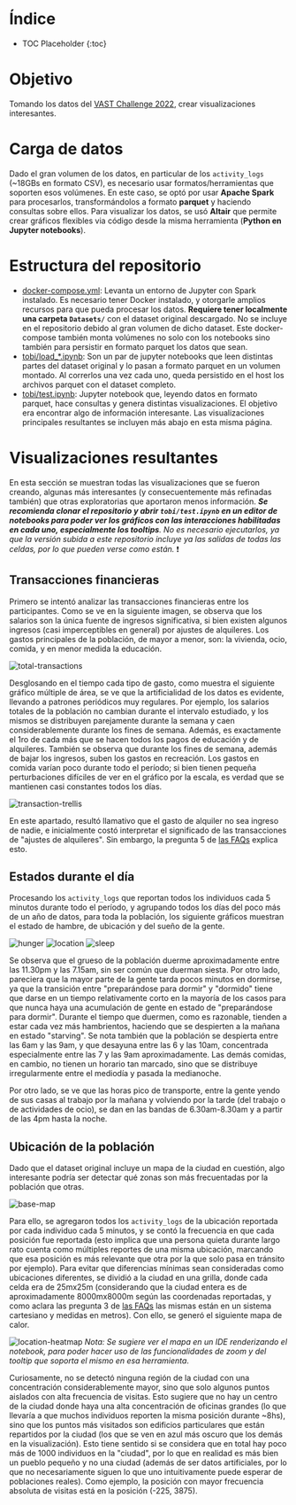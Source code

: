 # Índice

* TOC Placeholder
{:toc}

# Objetivo

Tomando los datos del [VAST Challenge 2022](https://vast-challenge.github.io/2022/description.html), crear visualizaciones interesantes.

# Carga de datos

Dado el gran volumen de los datos, en particular de los `activity_logs` (~18GBs en formato CSV), es necesario usar formatos/herramientas que soporten esos volúmenes. En este caso, se optó por usar **Apache Spark** para procesarlos, transformándolos a formato **parquet** y haciendo consultas sobre ellos. Para visualizar los datos, se usó **Altair** que permite crear gráficos flexibles via código desde la misma herramienta (**Python en Jupyter notebooks**).

# Estructura del repositorio

- [docker-compose.yml](https://github.com/toblich/itba-ecd-vast/blob/main/docker-compose.yml): Levanta un entorno de Jupyter con Spark instalado. Es necesario tener Docker instalado, y otorgarle amplios recursos para que pueda procesar los datos. **Requiere tener localmente una carpeta `Datasets/`** con el dataset original descargado. No se incluye en el repositorio debido al gran volumen de dicho dataset. Este docker-compose también monta volúmenes no solo con los notebooks sino también para persistir en formato parquet los datos que sean.
- [tobi/load_*.ipynb](https://github.com/toblich/itba-ecd-vast/tree/main/tobi): Son un par de jupyter notebooks que leen distintas partes del dataset original y lo pasan a formato parquet en un volumen montado. Al correrlos una vez cada uno, queda persistido en el host los archivos parquet con el dataset completo.
- [tobi/test.ipynb](https://github.com/toblich/itba-ecd-vast/blob/main/tobi/test.ipynb): Jupyter notebook que, leyendo datos en formato parquet, hace consultas y genera distintas visualizaciones. El objetivo era encontrar algo de información interesante. Las visualizaciones principales resultantes se incluyen más abajo en esta misma página.

# Visualizaciones resultantes

En esta sección se muestran todas las visualizaciones que se fueron creando, algunas más interesantes (y consecuentemente más refinadas también) que otras exploratorias que aportaron menos información. _**Se recomienda clonar el repositorio y abrir `tobi/test.ipynb` en un editor de notebooks para poder ver los gráficos con las interacciones habilitadas en cada uno, especialmente los tooltips**. No es necesario ejecutarlos, ya que la versión subida a este repositorio incluye ya las salidas de todas las celdas, por lo que pueden verse como están._ :exclamation:

## Transacciones financieras

Primero se intentó analizar las transacciones financieras entre los participantes. Como se ve en la siguiente imagen, se observa que los salarios son la única fuente de ingresos significativa, si bien existen algunos ingresos (casi imperceptibles en general) por ajustes de alquileres. Los gastos principales de la población, de mayor a menor, son: la vivienda, ocio, comida, y en menor medida la educación.

![total-transactions](./tobi/viz/total-transactions-by-category-bars.svg)

Desglosando en el tiempo cada tipo de gasto, como muestra el siguiente gráfico múltiple de área, se ve que la artificialidad de los datos es evidente, llevando a patrones periódicos muy regulares. Por ejemplo, los salarios totales de la población no cambian durante el intervalo estudiado, y los mismos se distribuyen parejamente durante la  semana y caen considerablemente durante los fines de semana. Además, es exactamente el 1ro de cada más que se hacen todos los pagos de educación y de alquileres. También se observa que durante los fines de semana, además de bajar los ingresos, suben los gastos en recreación. Los gastos en comida varían poco durante todo el período; si bien tienen pequeña perturbaciones difíciles de ver en el gráfico por la escala, es verdad que se mantienen casi constantes todos los días.

![transaction-trellis](./tobi/viz/transaction-trellis-area.svg)

En este apartado, resultó llamativo que el gasto de alquiler no sea ingreso de nadie, e inicialmente costó interpretar el significado de las transacciones de "ajustes de alquileres". Sin embargo, la pregunta 5 de [las FAQs](https://vast-challenge.github.io/2022/qa.html) explica esto.

## Estados durante el día

Procesando los `activity_logs` que reportan todos los individuos cada 5 minutos durante todo el período, y agrupando todos los días del poco más de un año de datos, para toda la población, los siguiente gráficos muestran el estado de hambre, de ubicación y del sueño de la gente.

![hunger](./tobi/viz/hunger-status-area.svg)
![location](./tobi/viz/location-area.svg)
![sleep](./tobi/viz/sleep-status-area.svg)

Se observa que el grueso de la población duerme aproximadamente entre las 11.30pm y las 7.15am, sin ser común que duerman siesta. Por otro lado, pareciera que la mayor parte de la gente tarda pocos minutos en dormirse, ya que la transición entre "preparándose para dormir" y "dormido" tiene que darse en un tiempo relativamente corto en la mayoría de los casos para que nunca haya una acumulación de gente en estado de "preparándose para dormir". Durante el tiempo que duermen, como es razonable, tienden a estar cada vez más hambrientos, haciendo que se despierten a la mañana en estado "starving". Se nota también que la población se despierta entre las 6am y las 9am, y que desayuna entre las 6 y las 10am, concentrada especialmente entre las 7 y las 9am aproximadamente. Las demás comidas, en cambio, no tienen un horario tan marcado, sino que se distribuye irregularmente entre el mediodía y pasada la medianoche.

Por otro lado, se ve que las horas pico de transporte, entre la gente yendo de sus casas al trabajo por la mañana y volviendo por la tarde (del trabajo o de actividades de ocio), se dan en las bandas de 6.30am-8.30am y a partir de las 4pm hasta la noche.

## Ubicación de la población

Dado que el dataset original incluye un mapa de la ciudad en cuestión, algo interesante podría ser detectar qué zonas son más frecuentadas por la población que otras.

![base-map](./BaseMap.png)

Para ello, se agregaron todos los `activity_logs` de la ubicación reportada por cada individuo cada 5 minutos, y se contó la frecuencia en que cada posición fue reportada (esto implica que una persona quieta durante largo rato cuenta como múltiples reportes de una misma ubicación, marcando que esa posición es más relevante que otra por la que solo pasa en tránsito por ejemplo). Para evitar que diferencias mínimas sean consideradas como ubicaciones diferentes, se dividió a la ciudad en una grilla, donde cada celda era de 25mx25m (considerando que la ciudad entera es de aproximadamente 8000mx8000m según las coordenadas reportadas, y como aclara las pregunta 3 de [las FAQs](https://vast-challenge.github.io/2022/qa.html) las mismas están en un sistema cartesiano y medidas en metros). Con ello, se generó el siguiente mapa de calor.

![location-heatmap](./tobi/viz/location-heatmap.svg)
_Nota: Se sugiere ver el mapa en un IDE renderizando el notebook, para poder hacer uso de las funcionalidades de zoom y del tooltip que soporta el mismo en esa herramienta_.

Curiosamente, no se detectó ninguna región de la ciudad con una concentración considerablemente mayor, sino que solo algunos puntos aislados con alta frecuencia de visitas. Esto sugiere que no hay un centro de la ciudad donde haya una alta concentración de oficinas grandes (lo que llevaría a que muchos individuos reporten la misma posición durante ~8hs), sino que los puntos más visitados son edificios particulares que están repartidos por la ciudad (los que se ven en azul más oscuro que los demás en la visualización). Esto tiene sentido si se considera que en total hay poco más de 1000 individuos en la "ciudad", por lo que en realidad es más bien un pueblo pequeño y no una ciudad (además de ser datos artificiales, por lo que no necesariamente siguen lo que uno intuitivamente puede esperar de poblaciones reales). Como ejemplo, la posición con mayor frecuencia absoluta de visitas está en la posición (-225, 3875).
